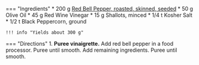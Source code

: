 === "Ingredients"
    * 200 g [Red Bell Pepper, roasted, skinned, seeded](../../../salads-soups-sides/sides/roasted-bell-peppers.md)
    * 50 g Olive Oil
    * 45 g Red Wine Vinegar
    * 15 g Shallots, minced
    * 1/4 t Kosher Salt
    * 1/2 t Black Peppercorn, ground

    !!! info "Yields about 300 g"

=== "Directions"
    1. **Puree vinaigrette.** Add red bell pepper in a food processor. Puree until smooth. Add remaining ingredients. Puree until smooth.

[^1]:
    Perelman, Deb. ["Summer Pea and Roasted Red Pepper Pasta Salad."](https://smittenkitchen.com/2009/08/summer-pea-and-roasted-red-pepper-pasta-salad/) *Smitten Kitchen.* 8 August 2009.
